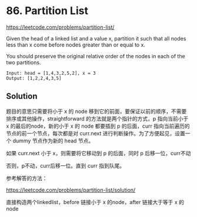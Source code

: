 # 86. Partition List

https://leetcode.com/problems/partition-list/

Given the head of a linked list and a value x, partition it such that all nodes less than x come before nodes greater than or equal to x.

You should preserve the original relative order of the nodes in each of the two partitions.

```
Input: head = [1,4,3,2,5,2], x = 3
Output: [1,2,2,4,3,5]
```

## Solution

题目的意思只需要将小于 x 的 node 移到它的前面，要保证以前的顺序，不需要排序或其他操作，straightforward 的方法就是两个指针的方式，p 指向当前小于 x 的最后的node，新的小于 x 的 node 都要插到 p 的后面，curr 指向当前遍历的节点的前一个节点，每次都是对 curr.next 进行判断操作。为了方便起见，设置一个 dummy 节点作为新的 head 节点。

如果 curr.next 小于 x，则需要将它移动到 p 的后面，同时 p 后移一位，curr不动

否则，p不动，curr后移一位。直到 curr 指到队尾。

参考解答的方法：

https://leetcode.com/problems/partition-list/solution/

直接构造两个linkedlist，before 链接小于 x 的node，after 链接大于等于 x 的node
